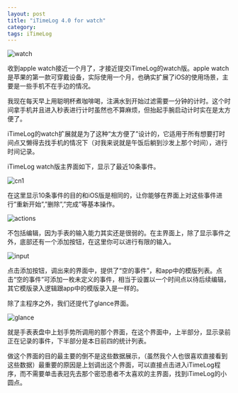 ```yaml
---
layout: post
title: "iTimeLog 4.0 for watch"
category: 
tags: iTimeLog
---
```


![][image-1]

收到apple watch接近一个月了，才接近提交iTimeLog的watch版。apple watch是苹果的第一款可穿戴设备，实际使用一个月，也确实扩展了iOS的使用场景，主要是一些手机不在手边的情况。

我现在每天早上用聪明杯煮咖啡喝，注满水到开始过滤需要一分钟的计时。这个时间拿手机并且进入秒表进行计时虽然也不算麻烦，但抬起手腕启动计时实在是太方便了。

iTimeLog的watch扩展就是为了这种“太方便了”设计的，它适用于所有想要打时间点又懒得去找手机的情况下（对我来说就是午饭后躺到沙发上那个时间），进行时间记录。

iTimeLog watch版主界面如下，显示了最近10条事件。

![cn1][image-2]

在这里显示10条事件的目的和iOS版是相同的，让你能够在界面上对这些事件进行”重新开始”,”删除”,”完成”等基本操作。

![][image-3]

不包括编辑，因为手表的输入能力其实还是很弱的。在主界面上，除了显示事件之外，底部还有一个添加按钮，在这里你可以进行有限的输入。

![][image-4]

点击添加按钮，调出来的界面中，提供了“空的事件”，和app中的模版列表。点击“空的事件”可添加一枚未定义的事件，相当于设置以一个时间点以待后续编辑，其它模版录入逻辑跟app中的模版录入是一样的。

除了主程序之外，我们还提代了glance界面。

![][image-5]

就是手表表盘中上划手势所调用的那个界面，在这个界面中，上半部分，显示录前正在记录的事件，下半部分是本日前四的统计列表。

做这个界面的目的最主要的倒不是这些数据展示，（虽然我个人也很喜欢直接看到这些数据）最重要的原因是上划调出这个界面，可以直接点击进入iTimeLog程序，而不需要单击表冠先去那个密恐患者不太喜欢的主界面，找到iTimeLog的小圆点。

[image-1]:	http://interbbs.b0.upaiyun.com/IMG_6394.jpg "watch"
[image-2]:	http://interbbs.b0.upaiyun.com/cn1.png
[image-3]:	http://interbbs.b0.upaiyun.com/cn4.png "actions"
[image-4]:	http://interbbs.b0.upaiyun.com/cn3.jpg "input"
[image-5]:	http://interbbs.b0.upaiyun.com/cn2.jpg "glance"